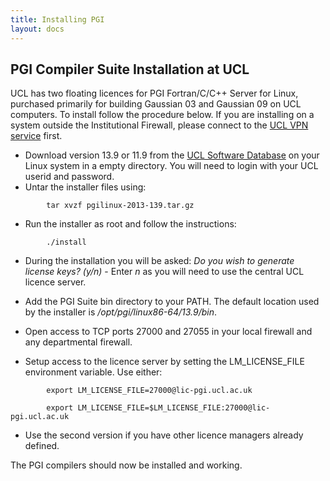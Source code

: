 ```yaml
---
title: Installing PGI
layout: docs
---
```

## PGI Compiler Suite Installation at UCL

UCL has two floating licences for PGI Fortran/C/C++ Server for Linux,
purchased primarily for building Gaussian 03 and Gaussian 09 on UCL
computers. To install follow the procedure below. If you are installing
on a system outside the Institutional Firewall, please connect to the
[UCL VPN service](http://www.ucl.ac.uk/isd/services/get-connected/remote-working/vpn)
first.

  - Download version 13.9 or 11.9 from the [UCL Software
    Database](http://swdb.ucl.ac.uk/) on your Linux system in a empty
    directory. You will need to login with your UCL userid and password.
  - Untar the installer files using:  

`        tar xvzf pgilinux-2013-139.tar.gz`

  - Run the installer as root and follow the instructions:

`        ./install`

  - During the installation you will be asked: *Do you wish to generate
    license keys? (y/n)* - Enter *n* as you will need to use the central
    UCL licence server.

  - Add the PGI Suite bin directory to your PATH. The default location
    used by the installer is */opt/pgi/linux86-64/13.9/bin*.
  - Open access to TCP ports 27000 and 27055 in your local firewall and
    any departmental firewall.
  - Setup access to the licence server by setting the LM\_LICENSE\_FILE
    environment variable. Use either:

`        export LM_LICENSE_FILE=27000@lic-pgi.ucl.ac.uk`

`        export LM_LICENSE_FILE=$LM_LICENSE_FILE:27000@lic-pgi.ucl.ac.uk`

  - Use the second version if you have other licence managers already
    defined.

The PGI compilers should now be installed and working.
